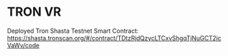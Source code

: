 # TRON VR

Deployed Tron Shasta Testnet Smart Contract:
https://shasta.tronscan.org/#/contract/TDtzRjdQzycLTCxvShgqTjNuGCT2jcVaWv/code
